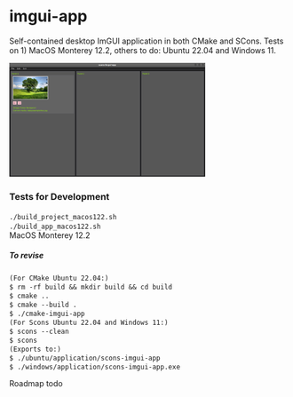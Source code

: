 # imgui-app
Self-contained desktop ImGUI application in both CMake and SCons. Tests on 1) MacOS Monterey 12.2, others to do: Ubuntu 22.04 and Windows 11.

<img src="data/screenshot20240530.png" alt="capture" width="70%" />

### Tests for Development  
`./build_project_macos122.sh`  
`./build_app_macos122.sh`   
MacOS Monterey 12.2 


##### To revise
```
(For CMake Ubuntu 22.04:)
$ rm -rf build && mkdir build && cd build
$ cmake ..
$ cmake --build .
$ ./cmake-imgui-app
(For Scons Ubuntu 22.04 and Windows 11:)
$ scons --clean
$ scons
(Exports to:)
$ ./ubuntu/application/scons-imgui-app
$ ./windows/application/scons-imgui-app.exe

```

Roadmap todo




